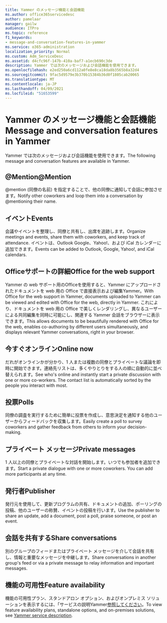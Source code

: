 ```yaml
---
title: Yammer のメッセージ機能と会話機能
ms.author: office365servicedesc
author: pamelaar
manager: gailw
audience: ITPro
ms.topic: reference
f1_keywords:
- message-and-conversation-features-in-yammer
ms.service: o365-administration
localization_priority: Normal
ms.custom: Adm_ServiceDesc
ms.assetid: d4cfc96f-147b-410a-baf7-a1ecb690c3de
description: Yammer では次のメッセージおよび会話機能を使用できます。
ms.openlocfilehash: e2ed250a6cd112a0fe8e8ca18da8b3565b8a32d4
ms.sourcegitcommit: 9fac5d9579e3b370b15384b36d0f1805cab20065
ms.translationtype: MT
ms.contentlocale: ja-JP
ms.lasthandoff: 04/09/2021
ms.locfileid: "51653599"
---
```

# <a name="message-and-conversation-features-in-yammer"></a><span data-ttu-id="5ba4b-103">Yammer のメッセージ機能と会話機能</span><span class="sxs-lookup"><span data-stu-id="5ba4b-103">Message and conversation features in Yammer</span></span>

<span data-ttu-id="5ba4b-104">Yammer では次のメッセージおよび会話機能を使用できます。</span><span class="sxs-lookup"><span data-stu-id="5ba4b-104">The following message and conversation features are available in Yammer.</span></span>
  
## <a name="mention"></a><span data-ttu-id="5ba4b-105">@Mention</span><span class="sxs-lookup"><span data-stu-id="5ba4b-105">@Mention</span></span>

<span data-ttu-id="5ba4b-106">@mention (同僚の名前) を指定することで、他の同僚に通知して会話に参加させます。</span><span class="sxs-lookup"><span data-stu-id="5ba4b-106">Notify other coworkers and loop them into a conversation by @mentioning their name.</span></span>

## <a name="events"></a><span data-ttu-id="5ba4b-107">イベント</span><span class="sxs-lookup"><span data-stu-id="5ba4b-107">Events</span></span>

<span data-ttu-id="5ba4b-108">会議やイベントを整理し、同僚と共有し、出席を追跡します。</span><span class="sxs-lookup"><span data-stu-id="5ba4b-108">Organize meetings and events, share them with coworkers, and keep track of attendance.</span></span> <span data-ttu-id="5ba4b-109">イベントは、Outlook Google、Yahoo!、および iCal カレンダーに追加できます。</span><span class="sxs-lookup"><span data-stu-id="5ba4b-109">Events can be added to Outlook, Google, Yahoo!, and iCal calendars.</span></span>
  
## <a name="office-for-the-web-support"></a><span data-ttu-id="5ba4b-110">Officeサポートの詳細</span><span class="sxs-lookup"><span data-stu-id="5ba4b-110">Office for the web support</span></span>

<span data-ttu-id="5ba4b-111">Yammer の web サポート用のOfficeを使用すると、Yammer にアップロードされたドキュメントを web 用の Office で直接表示および編集Yammer。</span><span class="sxs-lookup"><span data-stu-id="5ba4b-111">With Office for the web support in Yammer, documents uploaded to Yammer can be viewed and edited with Office for the web, directly in Yammer.</span></span> <span data-ttu-id="5ba4b-112">これにより、ドキュメントを web 用の Office で美しくレンダリングし、異なるユーザーによる共同編集を同時に可能にし、関連する Yammer 会話をブラウザーに表示できます。</span><span class="sxs-lookup"><span data-stu-id="5ba4b-112">This allows documents to be beautifully rendered with Office for the web, enables co-authoring by different users simultaneously, and displays relevant Yammer conversations, right in your browser.</span></span>

## <a name="online-now"></a><span data-ttu-id="5ba4b-113">今すぐオンライン</span><span class="sxs-lookup"><span data-stu-id="5ba4b-113">Online now</span></span>

<span data-ttu-id="5ba4b-p103">だれがオンラインかが分かり、1 人または複数の同僚とプライベートな議論を即時に開始できます。連絡先リストは、多くやりとりをする人の順に自動的に並べ替えられます。</span><span class="sxs-lookup"><span data-stu-id="5ba4b-p103">See who's online and instantly start a private discussion with one or more co-workers. The contact list is automatically sorted by the people you interact with most.</span></span>

## <a name="polls"></a><span data-ttu-id="5ba4b-116">投票</span><span class="sxs-lookup"><span data-stu-id="5ba4b-116">Polls</span></span>

<span data-ttu-id="5ba4b-117">同僚の調査を実行するために簡単に投票を作成し、意思決定を通知する他のユーザーからフィードバックを収集します。</span><span class="sxs-lookup"><span data-stu-id="5ba4b-117">Easily create a poll to survey coworkers and gather feedback from others to inform your decision-making.</span></span>
  
## <a name="private-messages"></a><span data-ttu-id="5ba4b-118">プライベート メッセージ</span><span class="sxs-lookup"><span data-stu-id="5ba4b-118">Private messages</span></span>

<span data-ttu-id="5ba4b-p104">1 人以上の同僚とプライベートな対話を開始します。いつでも参加者を追加できます。</span><span class="sxs-lookup"><span data-stu-id="5ba4b-p104">Start a private dialogue with one or more coworkers. You can add more participants at any time.</span></span>

## <a name="publisher"></a><span data-ttu-id="5ba4b-121">発行者</span><span class="sxs-lookup"><span data-stu-id="5ba4b-121">Publisher</span></span>

<span data-ttu-id="5ba4b-122">発行元を使用して、更新プログラムの共有、ドキュメントの追加、ポーリングの投稿、他のユーザーの称賛、イベントの投稿を行います。</span><span class="sxs-lookup"><span data-stu-id="5ba4b-122">Use the publisher to share an update, add a document, post a poll, praise someone, or post an event.</span></span>
    
## <a name="share-conversations"></a><span data-ttu-id="5ba4b-123">会話を共有する</span><span class="sxs-lookup"><span data-stu-id="5ba4b-123">Share conversations</span></span>

<span data-ttu-id="5ba4b-124">別のグループのフィードまたはプライベート メッセージを介して会話を共有し、情報と重要なメッセージを中継します。</span><span class="sxs-lookup"><span data-stu-id="5ba4b-124">Share conversations in another group's feed or via a private message to relay information and important messages.</span></span>
  
## <a name="feature-availability"></a><span data-ttu-id="5ba4b-125">機能の可用性</span><span class="sxs-lookup"><span data-stu-id="5ba4b-125">Feature availability</span></span>

<span data-ttu-id="5ba4b-126">機能の可用性プラン、スタンドアロン オプション、およびオンプレミス ソリューションを表示するには、「サービスの説明Yammer[参照してください](yammer-service-description.md)。</span><span class="sxs-lookup"><span data-stu-id="5ba4b-126">To view feature availability plans, standalone options, and on-premises solutions, see [Yammer service description](yammer-service-description.md).</span></span>
  